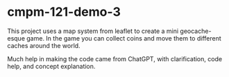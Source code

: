 # cmpm-121-demo-3

This project uses a map system from leaflet to create a mini
geocache-esque game. In the game you can collect coins and move
them to different caches around the world.

Much help in making the code came from ChatGPT, with clarification,
code help, and concept explanation.
